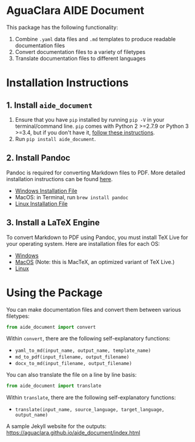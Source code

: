 # AguaClara AIDE Document

This package has the following functionality:
1. Combine `.yaml` data files and `.md` templates to produce readable documentation files
2. Convert documentation files to a variety of filetypes
2. Translate documentation files to different languages

# Installation Instructions

## 1. Install `aide_document`

1. Ensure that you have `pip` installed by running `pip -V` in your terminal/command line. `pip` comes with Python 2 >=2.7.9 or Python 3 >=3.4, but if you don't have it, [follow these instructions](https://pip.pypa.io/en/stable/installing/ "Pip Installation Instructions").
2. Run `pip install aide_document`.

## 2. Install Pandoc

Pandoc is required for converting Markdown files to PDF. More detailed installation instructions can be found [here](https://pandoc.org/installing.html).
* [Windows Installation File](https://github.com/jgm/pandoc/releases/download/2.1.2/pandoc-2.1.2-windows.msi "Windows Pandoc Installation File")
* MacOS: in Terminal, run `brew install pandoc`
* [Linux Installation File](https://github.com/jgm/pandoc/releases/download/2.1.2/pandoc-2.1.2-1-amd64.deb "Linux Pandoc Installation File")

## 3. Install a LaTeX Engine

To convert Markdown to PDF using Pandoc, you must install TeX Live for your operating system. Here are installation files for each OS:
* [Windows](http://mirror.ctan.org/systems/texlive/tlnet/install-tl-windows.exe "Windows TeX Live Installation File")
* [MacOS](http://tug.org/cgi-bin/mactex-download/MacTeX.pkg "MacOS MacTeX Installation File") (Note: this is MacTeX, an optimized variant of TeX Live.)
* [Linux](http://mirror.ctan.org/systems/texlive/tlnet/install-tl-unx.tar.gz "Linux TeX Live Installation File")

# Using the Package

You can make documentation files and convert them between various filetypes:

```python
from aide_document import convert
```

Within `convert`, there are the following self-explanatory functions:
- `yaml_to_md(input_name, output_name, template_name)`
- `md_to_pdf(input_filename, output_filename)`
- `docx_to_md(input_filename, output_filename)`

You can also translate the file on a line by line basis:

```python
from aide_document import translate
```

Within `translate`, there are the following self-explanatory functions:
- `translate(input_name, source_language, target_language, output_name)`

A sample Jekyll website for the outputs: https://aguaclara.github.io/aide_document/index.html
